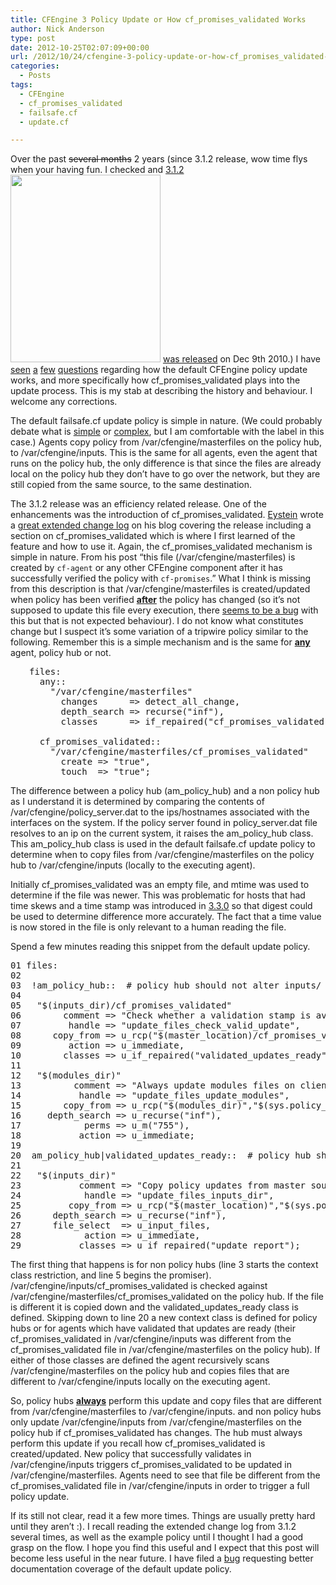 ```yaml
---
title: CFEngine 3 Policy Update or How cf_promises_validated Works
author: Nick Anderson
type: post
date: 2012-10-25T02:07:09+00:00
url: /2012/10/24/cfengine-3-policy-update-or-how-cf_promises_validated-works/
categories:
  - Posts
tags:
  - CFEngine
  - cf_promises_validated
  - failsafe.cf
  - update.cf

---
```

Over the past <del>several months</del> 2 years (since 3.1.2 release, wow time flys when your having fun. I checked and <a href="https://cfengine.com/cftimes/articles/0000000047.html" target="_blank">3.1.2</a>[<img class="alignright size-medium wp-image-1098" title="Little question" src="http://www.cmdln.org/wp-content/uploads/2012/10/question-mark-240x300.jpg" alt="" width="240" height="300" srcset="http://www.cmdln.org/wp-content/uploads/2012/10/question-mark-240x300.jpg 240w, http://www.cmdln.org/wp-content/uploads/2012/10/question-mark.jpg 310w" sizes="(max-width: 240px) 100vw, 240px" />][1] <a href="https://cfengine.com/cftimes/articles/0000000047.html" target="_blank">was released</a> on Dec 9th 2010.) I have <a href="https://groups.google.com/forum/?hl=en&fromgroups=#!topic/help-cfengine/MD0w02t4dQc" target="_blank">seen</a> <a href="https://cfengine.com/forum/read.php?3,27307" target="_blank">a</a> <a href="https://cfengine.com/forum/read.php?6,26918,27451#msg-27451" target="_blank">few</a> <a href="https://cfengine.com/forum/read.php?3,26246,26259#msg-26259" target="_blank">questions</a> regarding how the default CFEngine policy update works, and more specifically how cf\_promises\_validated plays into the update process. This is my stab at describing the history and behaviour. I welcome any corrections.

The default failsafe.cf update policy is simple in nature. (We could probably debate what is <a title="Strangeloop 2011 - Rich Hickey - Simple Made Easy" href="http://www.infoq.com/presentations/Simple-Made-Easy" target="_blank">simple</a> or <a title="Complex vs Complicated" href="http://www.cmdln.org/2012/07/13/complex-vs-complicated/" target="_blank">complex</a>, but I am comfortable with the label in this case.) Agents copy policy from /var/cfengine/masterfiles on the policy hub, to /var/cfengine/inputs. This is the same for all agents, even the agent that runs on the policy hub, the only difference is that since the files are already local on the policy hub they don&#8217;t have to go over the network, but they are still copied from the same source, to the same destination.

The 3.1.2 release was an efficiency related release. One of the enhancements was the introduction of cf\_promises\_validated. <a title="Meet the CFEngine Team - Eystein Måløy Stenberg" href="http://cfengine.com/blog/meet-the-cfengine-team-eystein" target="_blank">Eystein</a> wrote a <a title="3.1.2 Extended Change Log" href="http://www.blogcompiler.com/2010/12/29/cfengine-3-1-2-extended-change-log/" target="_blank">great extended change log</a> on his blog covering the release including a section on cf\_promises\_validated which is where I first learned of the feature and how to use it. Again, the cf\_promises\_validated mechanism is simple in nature. From his post &#8220;this file (/var/cfengine/masterfiles) is created by `cf-agent` or any other CFEngine component after it has successfully verified the policy with `cf-promises`.&#8221; What I think is missing from this description is that /var/cfengine/masterfiles is created/updated when policy has been verified **<span style="text-decoration: underline;">after</span>** the policy has changed (so it&#8217;s not supposed to update this file every execution, there <a href="https://cfengine.com/bugtracker/view.php?id=1258" target="_blank">seems to be a bug</a> with this but that is not expected behaviour). I do not know what constitutes change but I suspect it&#8217;s some variation of a tripwire policy similar to the following. Remember this is a simple mechanism and is the same for <span style="text-decoration: underline;"><strong>any</strong></span> agent, policy hub or not.

<pre style="padding-left: 30px;">files:
  any::
    "/var/cfengine/masterfiles"
      changes      =&gt; detect_all_change,
      depth_search =&gt; recurse("inf"),
      classes      =&gt; if_repaired("cf_promises_validated");

  cf_promises_validated::
    "/var/cfengine/masterfiles/cf_promises_validated"
      create =&gt; "true",
      touch  =&gt; "true";</pre>

The difference between a policy hub (am\_policy\_hub) and a non policy hub as I understand it is determined by comparing the contents of /var/cfengine/policy\_server.dat to the ips/hostnames associated with the interfaces on the system. If the policy server found in policy\_server.dat file resolves to an ip on the current system, it raises the am\_policy\_hub class. This am\_policy\_hub class is used in the default failsafe.cf update policy to determine when to copy files from /var/cfengine/masterfiles on the policy hub to /var/cfengine/inputs (locally to the executing agent).

Initially cf\_promises\_validated was an empty file, and mtime was used to determine if the file was newer. This was problematic for hosts that had time skews and a time stamp was introduced in <a title="CFEngine 3.3.0 Release Notes" href="https://cfengine.com/blog/cfengine-330-release-notes" target="_blank">3.3.0</a> so that digest could be used to determine difference more accurately. The fact that a time value is now stored in the file is only relevant to a human reading the file.

Spend a few minutes reading this snippet from the default update policy.

<pre>01 files:
02  
03  !am_policy_hub::  # policy hub should not alter inputs/ uneccessary
04
05   "$(inputs_dir)/cf_promises_validated"
06        comment =&gt; "Check whether a validation stamp is available for a new policy update to reduce the distributed load",
07         handle =&gt; "update_files_check_valid_update",
08      copy_from =&gt; u_rcp("$(master_location)/cf_promises_validated","$(sys.policy_hub)"),
09         action =&gt; u_immediate,
10        classes =&gt; u_if_repaired("validated_updates_ready");
11 
12   "$(modules_dir)"
13          comment =&gt; "Always update modules files on client side",
14           handle =&gt; "update_files_update_modules",
15        copy_from =&gt; u_rcp("$(modules_dir)","$(sys.policy_hub)"),
16     depth_search =&gt; u_recurse("inf"),
17            perms =&gt; u_m("755"),
18           action =&gt; u_immediate;
19
20  am_policy_hub|validated_updates_ready::  # policy hub should always put masterfiles in inputs in order to check new policy
21
22   "$(inputs_dir)"
23           comment =&gt; "Copy policy updates from master source on policy server if a new validation was acquired",
24            handle =&gt; "update_files_inputs_dir",
25         copy_from =&gt; u_rcp("$(master_location)","$(sys.policy_hub)"),
26      depth_search =&gt; u_recurse("inf"),
27      file_select  =&gt; u_input_files,
28            action =&gt; u_immediate,
29           classes =&gt; u_if_repaired("update_report");</pre>

The first thing that happens is for non policy hubs (line 3 starts the context class restriction, and line 5 begins the promiser). /var/cfengine/inputs/cf\_promises\_validated is checked against /var/cfengine/masterfiles/cf\_promises\_validated on the policy hub. If the file is different it is copied down and the validated\_updates\_ready class is defined. Skipping down to line 20 a new context class is defined for policy hubs or for agents which have validated that updates are ready (their cf\_promises\_validated in /var/cfengine/inputs was different from the cf\_promises\_validated file in /var/cfengine/masterfiles on the policy hub). If either of those classes are defined the agent recursively scans /var/cfengine/masterfiles on the policy hub and copies files that are different to /var/cfengine/inputs locally on the executing agent.

So, policy hubs <span style="text-decoration: underline;"><strong>always</strong></span> perform this update and copy files that are different from /var/cfengine/masterfiles to /var/cfengine/inputs. and non policy hubs only update /var/cfengine/inputs from /var/cfengine/masterfiles on the policy hub if cf\_promises\_validated has changes. The hub must always perform this update if you recall how cf\_promises\_validated is created/updated. New policy that successfully validates in /var/cfengine/inputs triggers cf\_promises\_validated to be updated in /var/cfengine/masterfiles. Agents need to see that file be different from the cf\_promises\_validated file in /var/cfengine/inputs in order to trigger a full policy update.

If its still not clear, read it a few more times. Things are usually pretty hard until they aren&#8217;t :). I recall reading the extended change log from 3.1.2 several times, as well as the example policy until I thought I had a good grasp on the flow. I hope you find this useful and I expect that this post will become less useful in the near future. I have filed a <a href="https://cfengine.com/dev/issues/1541#change-5063" target="_blank">bug</a> requesting better documentation coverage of the default update policy.

 [1]: http://www.cmdln.org/wp-content/uploads/2012/10/question-mark.jpg